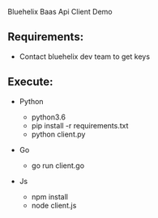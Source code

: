 Bluehelix Baas Api Client Demo

## Requirements:

* Contact bluehelix dev team to get keys

## Execute:

* Python
    - python3.6
    - pip install -r requirements.txt
    - python client.py

* Go
    - go run client.go

* Js
    - npm install
    - node client.js

